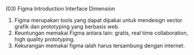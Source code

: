 (03) Figma Introduction Interface Dimension
1. Figma merupakan tools yang dapat dipakai untuk mendesign vector grafik dan prototyping yang berbasis web.
2. Keuntungan memakai Figma antara lain: gratis, real time collaboration, high quality prototyping.
3. Kekurangan memakai figma ialah harus tersambung dengan internet.
